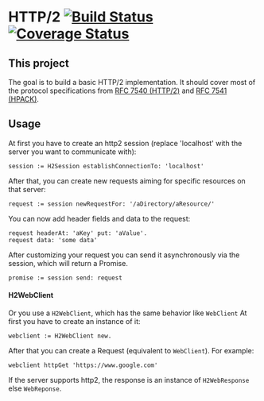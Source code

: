 # HTTP/2 [![Build Status](https://travis-ci.org/hpi-swa-teaching/HTTP-2.svg?branch=master)](https://travis-ci.org/hpi-swa-teaching/HTTP-2) [![Coverage Status](https://coveralls.io/repos/github/hpi-swa-teaching/HTTP-2/badge.svg?branch=master)](https://coveralls.io/github/hpi-swa-teaching/HTTP-2?branch=master)

## This project
The goal is to build a basic HTTP/2 implementation. It should cover most of the protocol specifications from [RFC 7540 (HTTP/2)](https://tools.ietf.org/html/rfc7540) and [RFC 7541 (HPACK)](https://tools.ietf.org/html/rfc7541).

## Usage
At first you have to create an http2 session (replace 'localhost' with the server you want to communicate with):
```
session := H2Session establishConnectionTo: 'localhost'
```
After that, you can create new requests aiming for specific resources on that server:
```
request := session newRequestFor: '/aDirectory/aResource/'
```
You can now add header fields and data to the request:
```
request headerAt: 'aKey' put: 'aValue'.
request data: 'some data'
```
After customizing your request you can send it asynchronously via the session, which will return a Promise.
```
promise := session send: request
```
#### H2WebClient

Or you use a `H2WebClient`, which has the same behavior like `WebClient`
At first you have to create an instance of it:
```
webclient := H2WebClient new.
```
After that you can create a Request (equivalent to `WebClient`).
For example:
```
webclient httpGet 'https://www.google.com'
```
If the server supports http2, the response is an instance of `H2WebResponse` else `WebReponse`.
